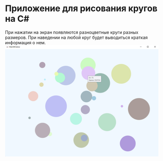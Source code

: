 # Приложение для рисования кругов на C#
При нажатии на экран появляются разноцветные круги разных размеров. При наведении на любой круг будет выводиться краткая информация о нем.
![](изображение_2024-07-26_024900405.png)
